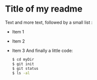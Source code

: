 # Title of my readme

Text and more text, followed by a small list :

* Item 1
* Item 2
* Item 3
  And finally a little code:
  
  ```sh
  $ cd myDir
  $ git init
  $ git status
  $ ls -al
  ```
  
  
